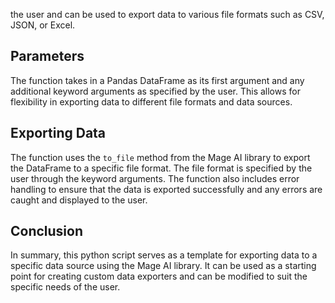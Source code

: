 the user and can be used to export data to various file formats such as CSV, JSON, or Excel.

## Parameters
The function takes in a Pandas DataFrame as its first argument and any additional keyword arguments as specified by the user. This allows for flexibility in exporting data to different file formats and data sources.

## Exporting Data
The function uses the `to_file` method from the Mage AI library to export the DataFrame to a specific file format. The file format is specified by the user through the keyword arguments. The function also includes error handling to ensure that the data is exported successfully and any errors are caught and displayed to the user.

## Conclusion
In summary, this python script serves as a template for exporting data to a specific data source using the Mage AI library. It can be used as a starting point for creating custom data exporters and can be modified to suit the specific needs of the user.